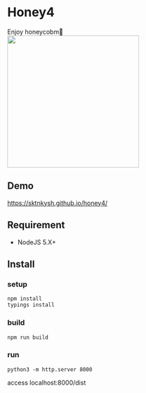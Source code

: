 Honey4
=====

Enjoy honeycobm:honeybee:
<br>
<img src="https://github.com/sktnkysh/honey4/blob/master/docs/honeycobm.gif" width="300" />

## Demo

https://sktnkysh.github.io/honey4/

## Requirement

- NodeJS 5.X+

## Install

### setup
```shell
npm install
typings install
```

### build
`npm run build`

### run
`python3 -m http.server 8000`

access localhost:8000/dist
